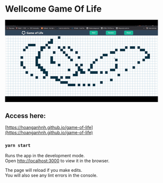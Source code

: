 # Wellcome Game Of Life

![demo](public/game-of-life.gif)
## Access here:

[https://hoanganhnh.github.io/game-of-life](https://hoanganhnh.github.io/game-of-life)

### `yarn start`

Runs the app in the development mode.\
Open [http://localhost:3000](http://localhost:3000) to view it in the browser.

The page will reload if you make edits.\
You will also see any lint errors in the console.
